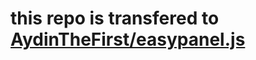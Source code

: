 # this repo is transfered to [AydinTheFirst/easypanel.js](https://github.com/Fristroop/easypanel.js)

